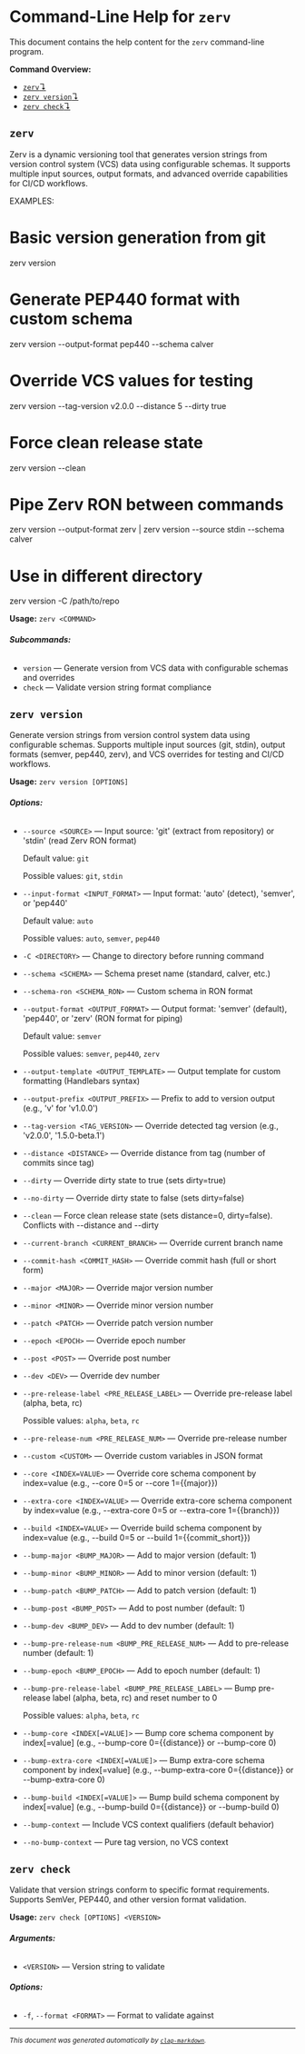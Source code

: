 # Command-Line Help for `zerv`

This document contains the help content for the `zerv` command-line program.

**Command Overview:**

- [`zerv`↴](#zerv)
- [`zerv version`↴](#zerv-version)
- [`zerv check`↴](#zerv-check)

## `zerv`

Zerv is a dynamic versioning tool that generates version strings from version control system (VCS) data using configurable schemas. It supports multiple input sources, output formats, and advanced override capabilities for CI/CD workflows.

EXAMPLES:

# Basic version generation from git

zerv version

# Generate PEP440 format with custom schema

zerv version --output-format pep440 --schema calver

# Override VCS values for testing

zerv version --tag-version v2.0.0 --distance 5 --dirty true

# Force clean release state

zerv version --clean

# Pipe Zerv RON between commands

zerv version --output-format zerv | zerv version --source stdin --schema calver

# Use in different directory

zerv version -C /path/to/repo

**Usage:** `zerv <COMMAND>`

###### **Subcommands:**

- `version` — Generate version from VCS data with configurable schemas and overrides
- `check` — Validate version string format compliance

## `zerv version`

Generate version strings from version control system data using configurable schemas.
Supports multiple input sources (git, stdin), output formats (semver, pep440, zerv), and VCS overrides
for testing and CI/CD workflows.

**Usage:** `zerv version [OPTIONS]`

###### **Options:**

- `--source <SOURCE>` — Input source: 'git' (extract from repository) or 'stdin' (read Zerv RON format)

    Default value: `git`

    Possible values: `git`, `stdin`

- `--input-format <INPUT_FORMAT>` — Input format: 'auto' (detect), 'semver', or 'pep440'

    Default value: `auto`

    Possible values: `auto`, `semver`, `pep440`

- `-C <DIRECTORY>` — Change to directory before running command
- `--schema <SCHEMA>` — Schema preset name (standard, calver, etc.)
- `--schema-ron <SCHEMA_RON>` — Custom schema in RON format
- `--output-format <OUTPUT_FORMAT>` — Output format: 'semver' (default), 'pep440', or 'zerv' (RON format for piping)

    Default value: `semver`

    Possible values: `semver`, `pep440`, `zerv`

- `--output-template <OUTPUT_TEMPLATE>` — Output template for custom formatting (Handlebars syntax)
- `--output-prefix <OUTPUT_PREFIX>` — Prefix to add to version output (e.g., 'v' for 'v1.0.0')
- `--tag-version <TAG_VERSION>` — Override detected tag version (e.g., 'v2.0.0', '1.5.0-beta.1')
- `--distance <DISTANCE>` — Override distance from tag (number of commits since tag)
- `--dirty` — Override dirty state to true (sets dirty=true)
- `--no-dirty` — Override dirty state to false (sets dirty=false)
- `--clean` — Force clean release state (sets distance=0, dirty=false). Conflicts with --distance and --dirty
- `--current-branch <CURRENT_BRANCH>` — Override current branch name
- `--commit-hash <COMMIT_HASH>` — Override commit hash (full or short form)
- `--major <MAJOR>` — Override major version number
- `--minor <MINOR>` — Override minor version number
- `--patch <PATCH>` — Override patch version number
- `--epoch <EPOCH>` — Override epoch number
- `--post <POST>` — Override post number
- `--dev <DEV>` — Override dev number
- `--pre-release-label <PRE_RELEASE_LABEL>` — Override pre-release label (alpha, beta, rc)

    Possible values: `alpha`, `beta`, `rc`

- `--pre-release-num <PRE_RELEASE_NUM>` — Override pre-release number
- `--custom <CUSTOM>` — Override custom variables in JSON format
- `--core <INDEX=VALUE>` — Override core schema component by index=value (e.g., --core 0=5 or --core 1={{major}})
- `--extra-core <INDEX=VALUE>` — Override extra-core schema component by index=value (e.g., --extra-core 0=5 or --extra-core 1={{branch}})
- `--build <INDEX=VALUE>` — Override build schema component by index=value (e.g., --build 0=5 or --build 1={{commit_short}})
- `--bump-major <BUMP_MAJOR>` — Add to major version (default: 1)
- `--bump-minor <BUMP_MINOR>` — Add to minor version (default: 1)
- `--bump-patch <BUMP_PATCH>` — Add to patch version (default: 1)
- `--bump-post <BUMP_POST>` — Add to post number (default: 1)
- `--bump-dev <BUMP_DEV>` — Add to dev number (default: 1)
- `--bump-pre-release-num <BUMP_PRE_RELEASE_NUM>` — Add to pre-release number (default: 1)
- `--bump-epoch <BUMP_EPOCH>` — Add to epoch number (default: 1)
- `--bump-pre-release-label <BUMP_PRE_RELEASE_LABEL>` — Bump pre-release label (alpha, beta, rc) and reset number to 0

    Possible values: `alpha`, `beta`, `rc`

- `--bump-core <INDEX[=VALUE]>` — Bump core schema component by index[=value] (e.g., --bump-core 0={{distance}} or --bump-core 0)
- `--bump-extra-core <INDEX[=VALUE]>` — Bump extra-core schema component by index[=value] (e.g., --bump-extra-core 0={{distance}} or --bump-extra-core 0)
- `--bump-build <INDEX[=VALUE]>` — Bump build schema component by index[=value] (e.g., --bump-build 0={{distance}} or --bump-build 0)
- `--bump-context` — Include VCS context qualifiers (default behavior)
- `--no-bump-context` — Pure tag version, no VCS context

## `zerv check`

Validate that version strings conform to specific format requirements.
Supports SemVer, PEP440, and other version format validation.

**Usage:** `zerv check [OPTIONS] <VERSION>`

###### **Arguments:**

- `<VERSION>` — Version string to validate

###### **Options:**

- `-f`, `--format <FORMAT>` — Format to validate against

<hr/>

<small><i>
This document was generated automatically by
<a href="https://crates.io/crates/clap-markdown"><code>clap-markdown</code></a>.
</i></small>
